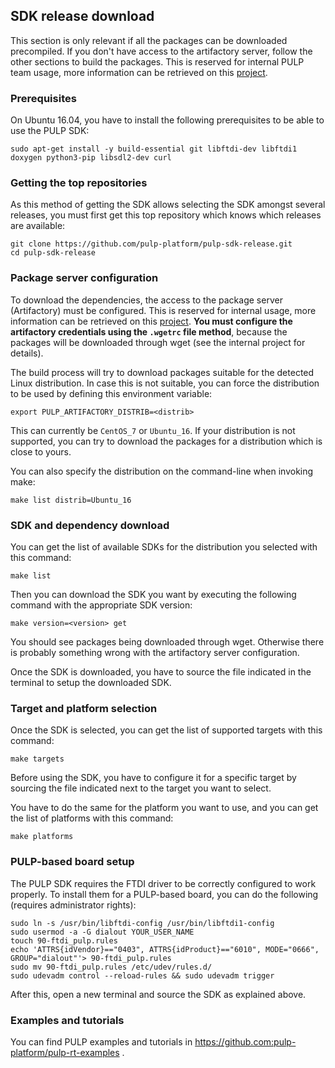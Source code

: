 ## SDK release download

This section is only relevant if all the packages can be downloaded precompiled. If you don't have access to the artifactory server, follow the other sections to build the packages.
This is reserved for internal PULP team usage, more information can be retrieved on this [project](https://iis-git.ee.ethz.ch/pulp-sw/pulp-sdk-internal).

### Prerequisites

On Ubuntu 16.04, you have to install the following prerequisites to be able to use the PULP SDK:

    sudo apt-get install -y build-essential git libftdi-dev libftdi1 doxygen python3-pip libsdl2-dev curl

### Getting the top repositories

As this method of getting the SDK allows selecting the SDK amongst several releases, you must
first get this top repository which knows which releases are available:

    git clone https://github.com/pulp-platform/pulp-sdk-release.git
    cd pulp-sdk-release


### Package server configuration

To download the dependencies, the access to the package server (Artifactory) must be configured.
This is reserved for internal usage, more information can be retrieved on this [project]( https://iis-git.ee.ethz.ch/pulp-sw/pulp-sdk-internal).
**You must configure the artifactory credentials using the `.wgetrc` file method**, because the packages will be downloaded through wget (see the internal project for details).

The build process will try to download packages suitable for the detected Linux distribution. In case this is not suitable, you can force the distribution to be used by defining this environment variable:

    export PULP_ARTIFACTORY_DISTRIB=<distrib>

This can currently be `CentOS_7` or `Ubuntu_16`. If your distribution is not supported, you can try
to download the packages for a distribution which is close to yours.

You can also specify the distribution on the command-line when invoking make:

    make list distrib=Ubuntu_16

### SDK and dependency download

You can get the list of available SDKs for the distribution you selected with this command:

    make list

Then you can download the SDK you want by executing the following command with the appropriate
SDK version:

    make version=<version> get

You should see packages being downloaded through wget. Otherwise there is probably something wrong
with the artifactory server configuration.

Once the SDK is downloaded, you have to source the file indicated in the terminal to setup the downloaded SDK.



### Target and platform selection

Once the SDK is selected, you can get the list of supported targets with this command:

    make targets

Before using the SDK, you have to configure it for a specific target by sourcing the file
indicated next to the target you want to select.

You have to do the same for the platform you want to use, and you can get the list of platforms
with this command:

    make platforms
    
### PULP-based board setup
The PULP SDK requires the FTDI driver to be correctly configured to work properly.
To install them for a PULP-based board, you can do the following (requires administrator rights):

    sudo ln -s /usr/bin/libftdi-config /usr/bin/libftdi1-config
    sudo usermod -a -G dialout YOUR_USER_NAME
    touch 90-ftdi_pulp.rules
    echo 'ATTRS{idVendor}=="0403", ATTRS{idProduct}=="6010", MODE="0666", GROUP="dialout"'> 90-ftdi_pulp.rules
    sudo mv 90-ftdi_pulp.rules /etc/udev/rules.d/
    sudo udevadm control --reload-rules && sudo udevadm trigger

After this, open a new terminal and source the SDK as explained above.

### Examples and tutorials
You can find PULP examples and tutorials in https://github.com:pulp-platform/pulp-rt-examples .
